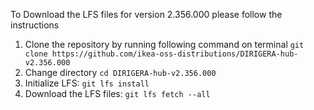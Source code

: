 To Download the LFS files for version 2.356.000 please follow the instructions

1. Clone the repository by running following command on terminal `git clone https://github.com/ikea-oss-distributions/DIRIGERA-hub-v2.356.000`
2. Change directory `cd DIRIGERA-hub-v2.356.000`
3. Initialize LFS: `git lfs install`
4. Download the LFS files: `git lfs fetch --all`
